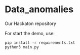 # Data_anomalies
Our Hackaton repository


For start the demo, use:
```
pip install -r requirements.txt
python3 main.py
```
